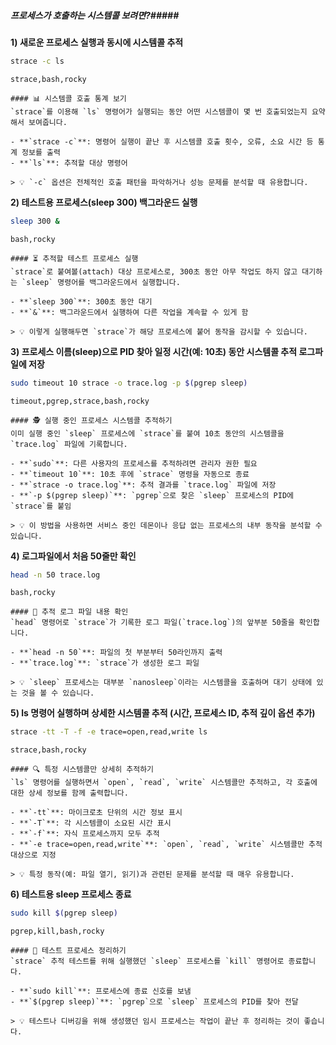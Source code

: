 ##### 프로세스가 호출하는 시스템콜 보려면?#####

**1) 새로운 프로세스 실행과 동시에 시스템콜 추적**

```bash
strace -c ls
```

```tech
strace,bash,rocky
```

```desc
#### 📊 시스템콜 호출 통계 보기
`strace`를 이용해 `ls` 명령어가 실행되는 동안 어떤 시스템콜이 몇 번 호출되었는지 요약해서 보여줍니다.

- **`strace -c`**: 명령어 실행이 끝난 후 시스템콜 호출 횟수, 오류, 소요 시간 등 통계 정보를 출력
- **`ls`**: 추적할 대상 명령어

> 💡 `-c` 옵션은 전체적인 호출 패턴을 파악하거나 성능 문제를 분석할 때 유용합니다.
```

**2) 테스트용 프로세스(sleep 300) 백그라운드 실행**

```bash
sleep 300 &
```

```tech
bash,rocky
```

```desc
#### ⏳ 추적할 테스트 프로세스 실행
`strace`로 붙여볼(attach) 대상 프로세스로, 300초 동안 아무 작업도 하지 않고 대기하는 `sleep` 명령어를 백그라운드에서 실행합니다.

- **`sleep 300`**: 300초 동안 대기
- **`&`**: 백그라운드에서 실행하여 다른 작업을 계속할 수 있게 함

> 💡 이렇게 실행해두면 `strace`가 해당 프로세스에 붙어 동작을 감시할 수 있습니다.
```

**3) 프로세스 이름(sleep)으로 PID 찾아 일정 시간(예: 10초) 동안 시스템콜 추적 로그파일에 저장**

```bash
sudo timeout 10 strace -o trace.log -p $(pgrep sleep)
```

```tech
timeout,pgrep,strace,bash,rocky
```

```desc
#### 🕵️ 실행 중인 프로세스 시스템콜 추적하기
이미 실행 중인 `sleep` 프로세스에 `strace`를 붙여 10초 동안의 시스템콜을 `trace.log` 파일에 기록합니다.

- **`sudo`**: 다른 사용자의 프로세스를 추적하려면 관리자 권한 필요
- **`timeout 10`**: 10초 후에 `strace` 명령을 자동으로 종료
- **`strace -o trace.log`**: 추적 결과를 `trace.log` 파일에 저장
- **`-p $(pgrep sleep)`**: `pgrep`으로 찾은 `sleep` 프로세스의 PID에 `strace`를 붙임

> 💡 이 방법을 사용하면 서비스 중인 데몬이나 응답 없는 프로세스의 내부 동작을 분석할 수 있습니다.
```

**4) 로그파일에서 처음 50줄만 확인**

```bash
head -n 50 trace.log
```

```tech
bash,rocky
```

```desc
#### 📜 추적 로그 파일 내용 확인
`head` 명령어로 `strace`가 기록한 로그 파일(`trace.log`)의 앞부분 50줄을 확인합니다.

- **`head -n 50`**: 파일의 첫 부분부터 50라인까지 출력
- **`trace.log`**: `strace`가 생성한 로그 파일

> 💡 `sleep` 프로세스는 대부분 `nanosleep`이라는 시스템콜을 호출하며 대기 상태에 있는 것을 볼 수 있습니다.
```

**5) ls 명령어 실행하며 상세한 시스템콜 추적 (시간, 프로세스 ID, 추적 깊이 옵션 추가)**

```bash
strace -tt -T -f -e trace=open,read,write ls
```

```tech
strace,bash,rocky
```

```desc
#### 🔍 특정 시스템콜만 상세히 추적하기
`ls` 명령어를 실행하면서 `open`, `read`, `write` 시스템콜만 추적하고, 각 호출에 대한 상세 정보를 함께 출력합니다.

- **`-tt`**: 마이크로초 단위의 시간 정보 표시
- **`-T`**: 각 시스템콜이 소요된 시간 표시
- **`-f`**: 자식 프로세스까지 모두 추적
- **`-e trace=open,read,write`**: `open`, `read`, `write` 시스템콜만 추적 대상으로 지정

> 💡 특정 동작(예: 파일 열기, 읽기)과 관련된 문제를 분석할 때 매우 유용합니다.
```

**6) 테스트용 sleep 프로세스 종료**

```bash
sudo kill $(pgrep sleep)
```

```tech
pgrep,kill,bash,rocky
```

```desc
#### 🧹 테스트 프로세스 정리하기
`strace` 추적 테스트를 위해 실행했던 `sleep` 프로세스를 `kill` 명령어로 종료합니다.

- **`sudo kill`**: 프로세스에 종료 신호를 보냄
- **`$(pgrep sleep)`**: `pgrep`으로 `sleep` 프로세스의 PID를 찾아 전달

> 💡 테스트나 디버깅을 위해 생성했던 임시 프로세스는 작업이 끝난 후 정리하는 것이 좋습니다.
```